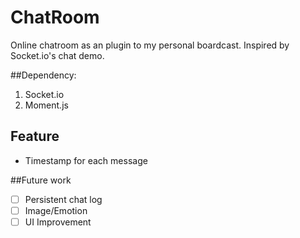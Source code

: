 # ChatRoom

Online chatroom as an plugin to my personal boardcast.
Inspired by Socket.io's chat demo.

##Dependency:
1. Socket.io
2. Moment.js

## Feature
* Timestamp for each message

##Future work
- [ ] Persistent chat log
- [ ] Image/Emotion
- [ ] UI Improvement